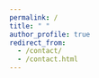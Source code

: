 ```yaml
---
permalink: /
title: " "
author_profile: true
redirect_from: 
  - /contact/
  - /contact.html
---
```



